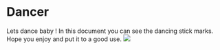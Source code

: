 # Dancer
Lets dance baby !
In this document you can see the dancing stick marks.
Hope you enjoy and put it to a good use.
![](https://hounaar.com/github/dancer/dancer.gif)
